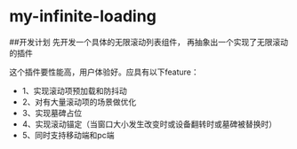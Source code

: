 # my-infinite-loading
##开发计划
先开发一个具体的无限滚动列表组件，
再抽象出一个实现了无限滚动的插件

这个插件要性能高，用户体验好。应具有以下feature：
- 1、实现滚动项预加载和防抖动
- 2、对有大量滚动项的场景做优化
- 3、实现墓碑占位
- 4、实现滚动锚定（当窗口大小发生改变时或设备翻转时或墓碑被替换时）
- 5、同时支持移动端和pc端
